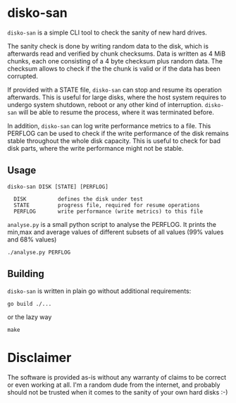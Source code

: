 # disko-san

`disko-san` is a simple CLI tool to check the sanity of new hard drives.

The sanity check is done by writing random data to the disk, which is afterwards read and verified by chunk checksums. Data is written as 4 MiB chunks, each one consisting of a 4 byte checksum plus random data. The checksum allows to check if the the chunk is valid or if the data has been corrupted.

If provided with a STATE file, `disko-san` can stop and resume its operation afterwards. This is useful for large disks, where the host system requires to undergo system shutdown, reboot or any other kind of interruption. `disko-san` will be able to resume the process, where it was terminated before.

In addition, `disko-san` can log write performance metrics to a file. This PERFLOG can be used to check if the write performance of the disk remains stable throughout the whole disk capacity. This is useful to check for bad disk parts, where the write performance might not be stable.

## Usage

    disko-san DISK [STATE] [PERFLOG]
	
	  DISK          defines the disk under test
	  STATE         progress file, required for resume operations
	  PERFLOG       write performance (write metrics) to this file

`analyse.py` is a small python script to analyse the PERFLOG. It prints the min,max and average values of different subsets of all values (99% values and 68% values)

    ./analyse.py PERFLOG

## Building

`disko-san` is written in plain go without additional requirements:

    go build ./...

or the lazy way 

    make

# Disclaimer

The software is provided as-is without any warranty of claims to be correct or even working at all. I'm a random dude from the internet, and probably should not be trusted when it comes to the sanity of your own hard disks :-)
